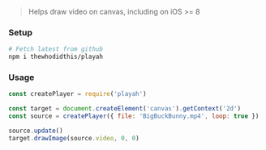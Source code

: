 > Helps draw video on canvas, including on iOS >= 8

### Setup
```sh
# Fetch latest from github
npm i thewhodidthis/playah
```

### Usage
```js
const createPlayer = require('playah')

const target = document.createElement('canvas').getContext('2d')
const source = createPlayer({ file: 'BigBuckBunny.mp4', loop: true })

source.update()
target.drawImage(source.video, 0, 0)
```

